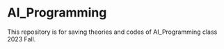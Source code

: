 # AI_Programming
This repository is for saving theories and codes of AI_Programming class 2023 Fall.
